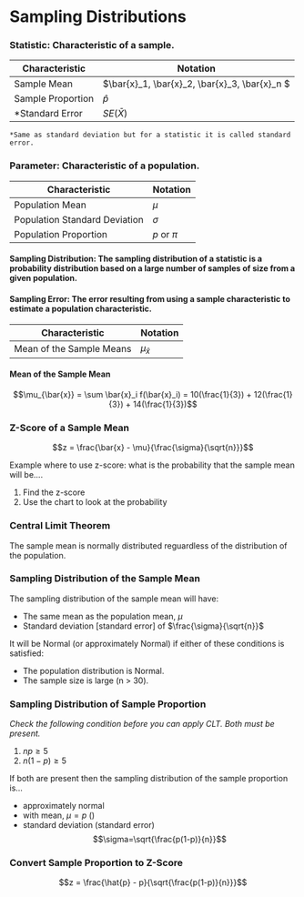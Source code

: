 # Sampling Distributions
### Statistic: Characteristic of a sample.

| Characteristic | Notation |
|---|---|
| Sample Mean | $\bar{x}_1, \bar{x}_2, \bar{x}_3, \bar{x}_n $ |
|Sample Proportion| $\hat{p}$
|*Standard Error| $SE(\bar{X}$)|

    *Same as standard deviation but for a statistic it is called standard error.



### Parameter: Characteristic of a population.
| Characteristic | Notation |
|---|---|
|Population Mean| $\mu$
|Population Standard Deviation| $\sigma$|
|Population Proportion| $p$ or $\pi$|

#### Sampling Distribution: The sampling distribution of a statistic is a probability distribution based on a large number of samples of size from a given population.

#### Sampling Error: The error resulting from using a sample characteristic to estimate a population characteristic. 

| Characteristic | Notation |
|---|---|
|Mean of the Sample Means| $\mu_{\bar{x}}$

#### Mean of the Sample Mean
$$\mu_{\bar{x}} = \sum \bar{x}_i f(\bar{x}_i) = 10(\frac{1}{3}) + 12(\frac{1}{3}) + 14(\frac{1}{3})$$

### Z-Score of a Sample Mean
$$z = \frac{\bar{x} - \mu}{\frac{\sigma}{\sqrt{n}}}$$

Example where to use z-score: what is the probability that the sample mean will be....
1. Find the z-score
1. Use the chart to look at the probability

### Central Limit Theorem
The sample mean is normally distributed reguardless of the distribution of the population.

### Sampling Distribution of the Sample Mean

The sampling distribution of the sample mean will have:

- The same mean as the population mean, $\mu$
- Standard deviation [standard error] of $\frac{\sigma}{\sqrt{n}}$

It will be Normal (or approximately Normal) if either of these conditions is satisfied:

- The population distribution is Normal.
- The sample size is large (n > 30).

### Sampling Distribution of Sample Proportion

*Check the following condition before you can apply CLT. Both must be present.*
1. $np \ge 5$
1. $n(1-p) \ge 5$

If both are present then the sampling distribution of the sample proportion is...
- approximately normal
- with mean, $\mu = p$ ()
- standard deviation (standard error)
$$\sigma=\sqrt{\frac{p(1-p)}{n}}$$

### Convert Sample Proportion to Z-Score
$$z = \frac{\hat{p} - p}{\sqrt{\frac{p(1-p)}{n}}}$$
